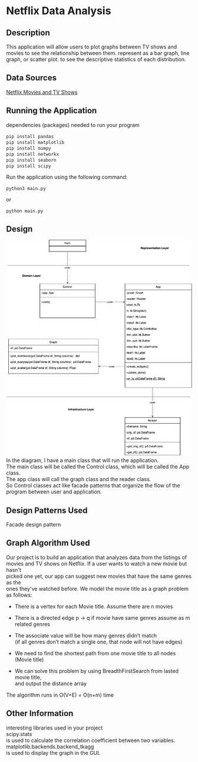 # Netflix Data Analysis
 
## Description
This application will allow users to plot graphs between TV shows and movies to see
the relationship between them. represent as a bar graph, line graph, or scatter plot.
to see the descriptive statistics of each distribution.

## Data Sources
[Netflix Movies and TV Shows](https://www.kaggle.com/datasets/shivamb/netflix-shows)

## Running the Application
dependencies (packages) needed to run your program
```
pip install pandas
pip install matplotlib
pip install numpy
pip install networkx
pip install seaborn
pip install scipy
```
Run the application using the following command:
``` 
python3 main.py
```
or
```
python main.py
```
 
## Design
![uml.drawio-2.png](uml.drawio-2.png)
In the diagram, I have a main class that will run the application.  
The main class will be called the Control class, which will be called the App class.  
The app class will call the graph class and the reader class.  
So Control classes act like facade patterns that organize the flow of the  
program between user and application.
 
## Design Patterns Used
Facade design pattern
 
## Graph Algorithm Used
Our project is to build an application that analyzes data from the listings of  
movies and TV shows on Netflix. If a user wants to watch a new movie but hasn't  
picked one yet, our app can suggest new movies that have the same genres as the  
ones they've watched before. We model the movie title as a graph problem as follows:

- There is a vertex for each Movie title. Assume there are n movies

- There is a directed edge p → q if movie have same genres assume as m related genres

- The associate value will be how many genres didn’t match  
(if all genres don’t match a single one, that node will not have edges)  

- We need to find the shortest path from one movie title to all nodes (Movie title)  

- We can solve this problem by using BreadthFirstSearch from lasted movie title,  
and output the distance array

The algorithm runs in O(V+E) = O(n+m) time

 
## Other Information
interesting libraries used in your project  
scipy.stats   
is used to calculate the correlation coefficient between two variables.  
matplotlib.backends.backend_tkagg  
is used to display the graph in the GUI.
